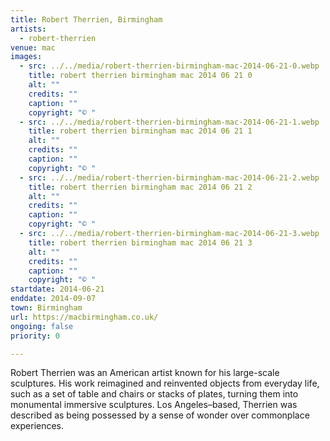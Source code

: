 ```yaml
---
title: Robert Therrien, Birmingham
artists:
  - robert-therrien
venue: mac
images:
  - src: ../../media/robert-therrien-birmingham-mac-2014-06-21-0.webp
    title: robert therrien birmingham mac 2014 06 21 0
    alt: ""
    credits: ""
    caption: ""
    copyright: "© "
  - src: ../../media/robert-therrien-birmingham-mac-2014-06-21-1.webp
    title: robert therrien birmingham mac 2014 06 21 1
    alt: ""
    credits: ""
    caption: ""
    copyright: "© "
  - src: ../../media/robert-therrien-birmingham-mac-2014-06-21-2.webp
    title: robert therrien birmingham mac 2014 06 21 2
    alt: ""
    credits: ""
    caption: ""
    copyright: "© "
  - src: ../../media/robert-therrien-birmingham-mac-2014-06-21-3.webp
    title: robert therrien birmingham mac 2014 06 21 3
    alt: ""
    credits: ""
    caption: ""
    copyright: "© "
startdate: 2014-06-21
enddate: 2014-09-07
town: Birmingham
url: https://macbirmingham.co.uk/
ongoing: false
priority: 0

---
```


Robert Therrien was an American artist known for his large-scale sculptures. His work reimagined and reinvented objects from everyday life, such as a set of table and chairs or stacks of plates, turning them into monumental immersive sculptures. Los Angeles–based, Therrien was described as being possessed by a sense of wonder over commonplace experiences.